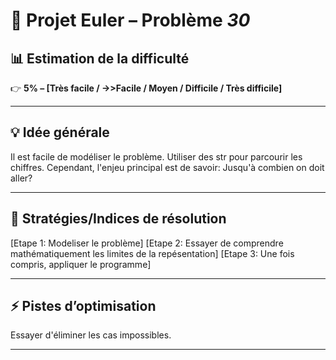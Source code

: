 # 📘 Projet Euler – Problème *30*  

## 📊 Estimation de la difficulté  
👉 **5% – [Très facile / ->>Facile / Moyen / Difficile / Très difficile]**  

---

## 💡 Idée générale  
Il est facile de modéliser le problème. Utiliser des str pour parcourir les chiffres.
Cependant, l'enjeu principal est de savoir: Jusqu'à combien on doit aller?

---
## 🚀 Stratégies/Indices de résolution  
[Etape 1: Modeliser le problème]
[Etape 2: Essayer de comprendre mathématiquement les limites de la repésentation]
[Etape 3: Une fois compris, appliquer le programme]

---

## ⚡ Pistes d’optimisation  
Essayer d'éliminer les cas impossibles.

---
